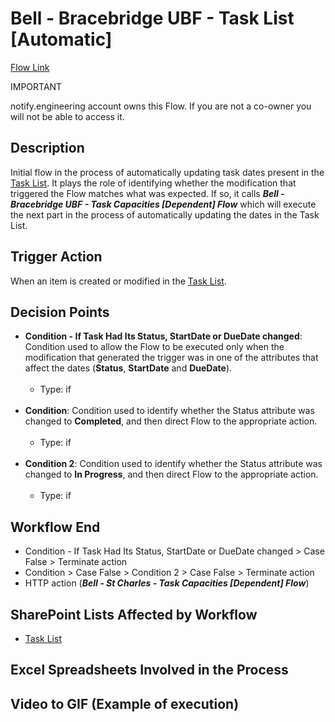 # Bell - Bracebridge UBF - Task List [Automatic]

<a href="https://make.powerautomate.com/environments/Default-a5273f41-687e-4e5e-9fba-18c6ce465b41/flows/shared/b7692d94-0a89-4d2e-a962-3f1ca8bcb6f0/details" target="_blank">Flow Link</a>

<div class="note">
<p class="admonition-title">IMPORTANT</p>
<p>notify.engineering account owns this Flow. If you are not a co-owner you will not be able to access it.</p>
</div>

## Description
Initial flow in the process of automatically updating task dates present in the <a href="https://vistacaretech.sharepoint.com/sites/engineering/Bell/BracebridgeUBF/Lists/Task%20List/1000%20Tasks.aspx" target="_blank">Task List</a>. It plays the role of identifying whether the modification that triggered the Flow matches what was expected. If so, it calls ***Bell - Bracebridge UBF - Task Capacities [Dependent] Flow*** which will execute the next part in the process of automatically updating the dates in the Task List.

## Trigger Action
When an item is created or modified in the <a href="https://vistacaretech.sharepoint.com/sites/engineering/Bell/BracebridgeUBF/Lists/Task%20List/1000%20Tasks.aspx" target="_blank">Task List</a>.

## Decision Points
* **Condition - If Task Had Its Status, StartDate or DueDate changed**: Condition used to allow the Flow to be executed only when the modification that generated the trigger was in one of the attributes that affect the dates (**Status**, **StartDate** and **DueDate**).
<br></br>
    * Type: if
<br></br>
* **Condition**: Condition used to identify whether the Status attribute was changed to **Completed**, and then direct Flow to the appropriate action.
<br></br>
    * Type: if
<br></br>
* **Condition 2**: Condition used to identify whether the Status attribute was changed to **In Progress**, and then direct Flow to the appropriate action.
<br></br>
    * Type: if

## Workflow End
* Condition - If Task Had Its Status, StartDate or DueDate changed > Case False > Terminate action
* Condition > Case False > Condition 2 > Case False > Terminate action
* HTTP action (***Bell - St Charles - Task Capacities [Dependent] Flow***)

## SharePoint Lists Affected by Workflow
* <a href="https://vistacaretech.sharepoint.com/sites/engineering/Bell/BracebridgeUBF/Lists/Task%20List/1000%20Tasks.aspx" target="_blank">Task List</a>

## Excel Spreadsheets Involved in the Process


## Video to GIF (Example of execution)
